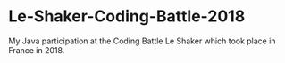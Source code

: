 # Le-Shaker-Coding-Battle-2018
My Java participation at the Coding Battle Le Shaker which took place in France in 2018.
